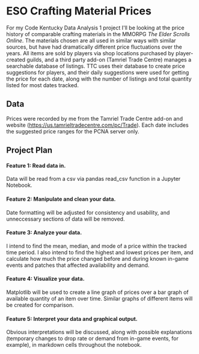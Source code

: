 # __ESO Crafting Material Prices__

For my Code Kentucky Data Analysis 1 project I'll be looking at the price history of comparable crafting materials in the MMORPG *The Elder Scrolls Online*. The materials chosen are all used in similar ways with similar sources, but have had dramatically different price fluctuations over the years. All items are sold by players via shop locations purchased by player-created guilds, and a third party add-on (Tamriel Trade Centre) manages a searchable database of listings. TTC uses their database to create price suggestions for players, and their daily suggestions were used for getting the price for each date, along with the number of listings and total quantity listed for most dates tracked.

## __Data__

Prices were recorded by me from the Tamriel Trade Centre add-on and website (https://us.tamrieltradecentre.com/pc/Trade). Each date includes the suggested price ranges for the PCNA server only. 

## __Project Plan__

#### Feature 1: Read data in.

Data will be read from a csv via pandas read_csv function in a Jupyter Notebook.

#### Feature 2: Manipulate and clean your data.

Date formatting will be adjusted for consistency and usability, and unneccessary sections of data will be removed.

#### Feature 3: Analyze your data.

I intend to find the mean, median, and mode of a price within the tracked time period. I also intend to find the highest and lowest prices per item, and calculate how much the price changed before and during known in-game events and patches that affected availability and demand.

#### Feature 4: Visualize your data.

Matplotlib will be used to create a line graph of prices over a bar graph of available quantity of an item over time. Similar graphs of different items will be created for comparison.

#### Feature 5: Interpret your data and graphical output.

Obvious interpretations will be discussed, along with possible explanations (temporary changes to drop rate or demand from in-game events, for example), in markdown cells throughout the notebook.
